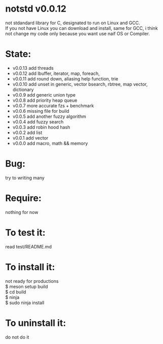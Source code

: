 notstd v0.0.12
====================
not stdandard library for C, designated to run on Linux and GCC.<Br>
If you not have Linux you can download and install, same for GCC, i think not change my code only because you want use naif OS or Compiler.

State:
======
* v0.0.13 add threads
* v0.0.12 add lbuffer, iterator, map, foreach,
* v0.0.11 add round down, aliasing help function, trie
* v0.0.10 add unset in generic, vector bsearch, rbtree, map vector, dictionary 
* v0.0.9  add generic union type
* v0.0.8  add priority heap queue
* v0.0.7  more accurate fzs + benchmark
* v0.0.6  missing file for build
* v0.0.5  add another fuzzy algorithm
* v0.0.4  add fuzzy search
* v0.0.3  add robin hood hash
* v0.0.2  add list
* v0.0.1  add vector
* v0.0.0  add macro, math && memory

Bug:
====
try to writing many

Require:
========
nothing for now

To test it:
==============
read test/README.md


To install it:
==============
not ready for productions<br>
$ meson setup build<br>
$ cd build<br>
$ ninja<br>
$ sudo ninja install<br>

To uninstall it:
==============
do not do it
